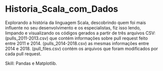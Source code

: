 # Historia_Scala_com_Dados

Explorando a história da linguagem Scala, descobrindo quem foi mais influente no seu desenvolvimento e os especialistas, fiz isso lendo, limpando e visualizando
os códigos gerados a partir de três arquivos CSV:
(pulls_2011-2013.csv) que contém informações sobre pull request feito entre 2011 e 2014.
(pulls_2014-2018.csv) as mesmas informações entre 2014 e 2018.
(pull_files.csv) contém os arquivos que foram modificados por cada pull request.

Skill: Pandas e Matplotlib.
